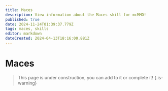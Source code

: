```yaml
---
title: Maces
description: View information about the Maces skill for mcMMO!
published: true
date: 2024-11-24T01:39:37.779Z
tags: maces, skills
editor: markdown
dateCreated: 2024-04-13T18:16:00.881Z
---
```


# Maces

> This page is under construction, you can add to it or complete it!
{.is-warning}
